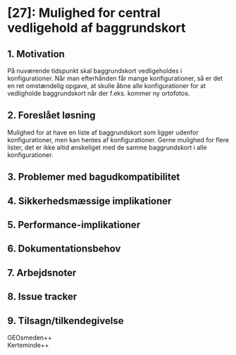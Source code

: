 # [27]: Mulighed for central vedligehold af baggrundskort

## 1. Motivation

På nuværende tidspunkt skal baggrundskort vedligeholdes i konfigurationer. 
Når man efterhånden får mange konfigurationer, så er det en ret omstændelig opgave, at skulle åbne alle konfigurationer for at vedligholde baggrundskort når der f.eks. kommer ny ortofotos.

## 2. Foreslået løsning

Mulighed for at have en liste af baggrundskort som ligger udenfor konfigurationer, men kan hentes af konfigurationer. Gerne mulighed for flere lister, det er ikke altid ønskeliget med de samme baggrundskort i alle konfigurationer.

## 3. Problemer med bagudkompatibilitet

## 4. Sikkerhedsmæssige implikationer

## 5. Performance-implikationer

## 6. Dokumentationsbehov

## 7. Arbejdsnoter

## 8. Issue tracker  

## 9. Tilsagn/tilkendegivelse

GEOsmeden++  
Kerteminde++
